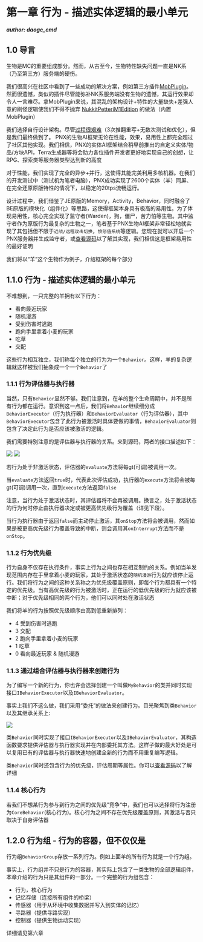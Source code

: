 # 第一章 行为 - 描述实体逻辑的最小单元

_**author: daoge_cmd**_

## 1.0 导言

生物是MC的重要组成部分。然而，从古至今，生物特性缺失问题一直是NK系（乃至第三方）服务端的硬伤。

我们很高兴在社区中看到了一些成功的解决方案，例如第三方插件[MobPlugin](https://github.com/Nukkit-coders/MobPlugin)。 然而很遗憾，类似的插件尽管能弥补NK系服务端没有生物的遗憾，其运行效果却令人一言难尽。拿MobPlugin来说，其混乱的架构设计+特性的大量缺失+差强人意的刷怪逻辑使我们不得不抛弃 [NukkitPetteriM1Edition](https://github.com/PetteriM1/NukkitPetteriM1Edition) 的做法（内置MobPlugin）

我们选择自行设计架构。尽管[过程很艰难](https://www.minebbs.com/threads/powernukkitx-ai-2022-7-29.13358/)（3次推翻重写+无数次测试和优化），但是我们最终做到了。 PNX的生物AI框架无论在性能，效果，易用性上都完全超过了社区其他实现。我们相信，PNX的实体AI框架结合稍早前推出的自定义实体/物品/方块API，Terra生成器等将会助力各位插件开发者更好地实现自己的创想，让RPG、探索类等服务器类型达到新的高度

对于性能，我们实现了完全的异步+并行，这使得其能完美利用多核机器。在我们的开发测试中（测试机为笔者电脑），PNX成功实现了2600个实体（羊）同屏、在完全还原原版特性的情况下，以稳定的20tps流畅运行。

设计过程中，我们借鉴了JE原版的Memory，Activity，Behavior，同时融合了BE原版的模块化（组件化）等思路，这使得框架本身具有极高的易用性。为了体现易用性，核心完全实现了监守者(Warden)，狗，僵尸，苦力怕等生物。其中监守者作为原版行为最复杂的生物之一，笔者基于PNX生物AI框架非常轻松地就实现了其包括但不限于```近战/远程攻击切换```，```愤怒值系统```等逻辑。您现在就可以开启一个PNX服务器并生成监守者，或[查看源码](https://github.com/PowerNukkitX/PowerNukkitX/blob/master/src/main/java/cn/nukkit/entity/mob/EntityWarden.java)以了解其实现，我们相信这是框架易用性的最好证明

我们将以“羊”这个生物作为例子，介绍框架的每个部分

## 1.1.0 行为 - 描述实体逻辑的最小单元

不难想到，一只完整的羊拥有以下行为：

- 看向最近玩家
- 随机漫游
- 受到伤害时逃跑
- 跑向手里拿着小麦的玩家
- 吃草
- 交配

这些行为相互独立，我们称每个独立的行为为一个```Behavior```。这样，羊的复杂逻辑就这样被我们抽象成一个一个```Behavior```了

### 1.1.1 行为评估器与执行器

当然，只有```Behavior```显然不够。我们注意到，在羊的整个生命周期中，并不是所有行为都在运行。意识到这一点后，我们将```Behavior```继续细分成```BehaviorExecutor```（行为执行器）和```BehaviorEvaluator```（行为评估器），其中```BehaviorExecutor```包含了此行为被激活时具体要做的事情，```BehaviorEvaluator```则包含了决定此行为是否应该被激活的逻辑。

我们需要特别注意的是评估器与执行器的关系。来到源码，两者的接口描述如下：

![](%relativePrefix%image/common/entity-ai/cd5125c1.png)
![](%relativePrefix%image/common/entity-ai/6634698d.png)

若行为处于非激活状态，评估器的```evaluate```方法将每gt(可调)被调用一次。

当```evaluate```方法返回```true```时，代表此次评估成功，执行器的```execute```方法将会被每gt(可调)调用一次，直到```execute```方法返回```false```

注意，当行为处于激活状态时，其评估器将不会再被调用。换言之，处于激活状态的行为何时停止由执行器决定或被更高优先级行为覆盖（详见下段）。

当行为执行器由于返回```false```而主动停止激活，其```onStop```方法将会被调用，然而如果是被更高优先级行为覆盖导致的中断，则会调用其```onInterrupt```方法而不是```onStop```。

### 1.1.2 行为优先级

行为自身不仅存在执行条件，事实上行为之间也存在相互制约的关系。例如当羊发现范围内存在手里拿着小麦的玩家，其处于激活状态的```随机漫游```行为就应该停止运行。我们将行为之间的这种关系称之为优先级覆盖原则，即每个行为都具有一个特定的优先级。当有高优先级的行为被激活时，正在运行的低优先级的行为就应该被中断；对于优先级相同的两个行为，他们可以同时处在激活状态

我们将羊的行为按照优先级顺序由高到低重新排列：

- 4 受到伤害时逃跑 
- 3 交配 
- 2 跑向手里拿着小麦的玩家 
- 1 吃草 
- 0 看向最近玩家 & 随机漫游 

### 1.1.3 通过组合评估器与执行器来创建行为

为了编写一个新的行为，你也许会选择创建一个叫做```MyBehavior```的类并同时实现接口```IBehaviorExecutor```以及```IBehaviorEvaluator```。

事实上我们不这么做，我们采用“委托”的做法来创建行为。目光聚焦到类```Behavior```以及其继承关系上:

![](%relativePrefix%image/common/entity-ai/1effadd0.png)

类```Behavior```同时实现了接口```IBehaviorExecutor```以及```IBehaviorEvaluator```，其构造函数要求提供评估器与执行器实现并在内部委托其方法。这样子做的最大好处是可以复用已有的评估器与执行器快速地创建全新的行为而不用重复编写逻辑。

类```Behavior```同时还包含行为的优先级，评估周期等属性。你可以[查看源码](https://github.com/PowerNukkitX/PowerNukkitX/blob/master/src/main/java/cn/nukkit/entity/ai/behavior/Behavior.java)以了解详细

### 1.1.4 核心行为

若我们不想某行为参与到行为之间的优先级”竞争“中，我们也可以选择将行为注册为```CoreBehavior```(核心行为)。核心行为之间不存在优先级覆盖原则，其激活与否只取决于自身评估器

## 1.2.0 行为组 - 行为的容器，但不仅仅是

行为组```BehaviorGroup```存放一系列行为。例如上面羊的所有行为就是一个行为组。

事实上，行为组并不只是行为的容器，其实际上包含了一类生物的全部逻辑组件，本章介绍的行为只是其组件的一部分。一个完整的行为组包含：

- 行为，核心行为
- 记忆存储（连接所有组件的桥梁）
- 传感器（用于从环境中收集数据并写入到实体的记忆）
- 寻路器（提供寻路实现）
- 控制器（提供生物运动实现）

详细请见第六章